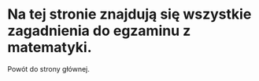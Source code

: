 # Na tej stronie znajdują się wszystkie zagadnienia do egzaminu z matematyki.
Powót do strony głównej.
